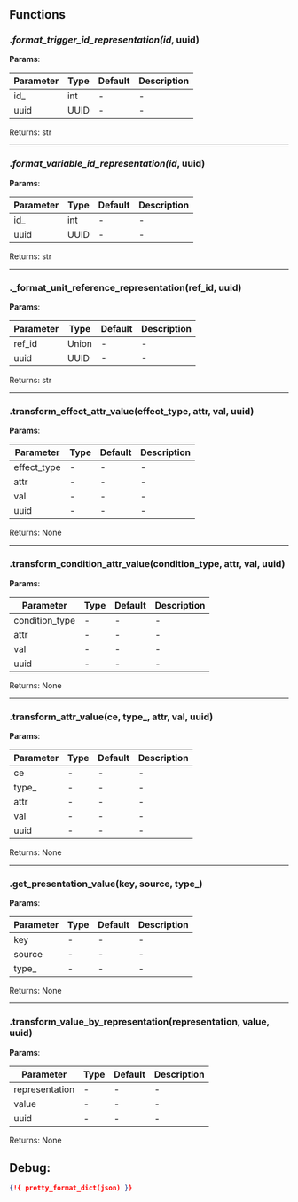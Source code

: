 # 

## Functions


### ._format_trigger_id_representation(id_, uuid)



**Params**:

| Parameter | Type | Default | Description |
| --------- | ---- | ------- | ----------- |
| id_ | int | - | - |
| uuid | UUID | - | - |

Returns: str

 --- 

### ._format_variable_id_representation(id_, uuid)



**Params**:

| Parameter | Type | Default | Description |
| --------- | ---- | ------- | ----------- |
| id_ | int | - | - |
| uuid | UUID | - | - |

Returns: str

 --- 

### ._format_unit_reference_representation(ref_id, uuid)



**Params**:

| Parameter | Type | Default | Description |
| --------- | ---- | ------- | ----------- |
| ref_id | Union | - | - |
| uuid | UUID | - | - |

Returns: str

 --- 

### .transform_effect_attr_value(effect_type, attr, val, uuid)



**Params**:

| Parameter | Type | Default | Description |
| --------- | ---- | ------- | ----------- |
| effect_type | - | - | - |
| attr | - | - | - |
| val | - | - | - |
| uuid | - | - | - |

Returns: None

 --- 

### .transform_condition_attr_value(condition_type, attr, val, uuid)



**Params**:

| Parameter | Type | Default | Description |
| --------- | ---- | ------- | ----------- |
| condition_type | - | - | - |
| attr | - | - | - |
| val | - | - | - |
| uuid | - | - | - |

Returns: None

 --- 

### .transform_attr_value(ce, type_, attr, val, uuid)



**Params**:

| Parameter | Type | Default | Description |
| --------- | ---- | ------- | ----------- |
| ce | - | - | - |
| type_ | - | - | - |
| attr | - | - | - |
| val | - | - | - |
| uuid | - | - | - |

Returns: None

 --- 

### .get_presentation_value(key, source, type_)



**Params**:

| Parameter | Type | Default | Description |
| --------- | ---- | ------- | ----------- |
| key | - | - | - |
| source | - | - | - |
| type_ | - | - | - |

Returns: None

 --- 

### .transform_value_by_representation(representation, value, uuid)



**Params**:

| Parameter | Type | Default | Description |
| --------- | ---- | ------- | ----------- |
| representation | - | - | - |
| value | - | - | - |
| uuid | - | - | - |

Returns: None


 
## Debug:
```json
{!{ pretty_format_dict(json) }}
```